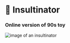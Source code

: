 # 💩 Insultinator
### Online version of 90s toy

![image of an insultinator](https://external-preview.redd.it/EXsppm5GtK0_0VtE4xFMzSmG35csJGLp0GV_JXJpOtU.jpg?auto=webp&s=9eefdb58350e4304322920f8927e2c0ddf98449e)
